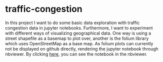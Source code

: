 # traffic-congestion
In this project I want to do some basic data exploration with traffic congestion data in jupyter notebooks. Furthermore, I want to experiment with different ways of visualizing geographical data. One way is using a street shapefile as a basemap to plot over, another is the folium library which uses OpenStreetMap as a base map. As folium plots can currently not be displayed on github directly, rendering the jupyter notebook through nbviewer. By clicking [here](https://nbviewer.jupyter.org/github/nilsleh/traffic-congestion/blob/master/Data_Visualization%20.ipynb), you can see the notebook in the nbviewer. 


